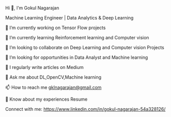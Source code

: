 Hi 👋, I'm Gokul Nagarajan

Machine Learning Engineer | Data Analytics & Deep Learning

🔭 I’m currently working on Tensor Flow projects

🌱 I’m currently learning Reinforcement learning and Computer vision

👯 I’m looking to collaborate on Deep Learning and Computer vision Projects

🤝 I’m looking for opportunities in Data Analyst and Machine learning

📝 I regularly write articles on Medium

💬 Ask me about DL,OpenCV,Machine learning

📫 How to reach me gklnagarajan@gmail.com

📄 Know about my experiences Resume

Connect with me:
https://www.linkedin.com/in/gokul-nagarajan-54a328126/

